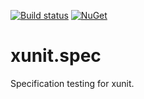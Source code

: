 [![Build status](https://ci.appveyor.com/api/projects/status/l4cahcbsvm7wcjnk/branch/master?svg=true)](https://ci.appveyor.com/project/axle-h/xunit-spec/branch/master)
[![NuGet](https://img.shields.io/nuget/v/xunit.spec.svg)](https://www.nuget.org/packages/xunit.spec/)

# xunit.spec
Specification testing for xunit.